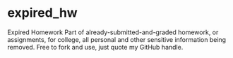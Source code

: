 # expired_hw
Expired Homework
Part of already-submitted-and-graded homework, or assignments, for college, all personal and other sensitive information being removed.
Free to fork and use, just quote my GitHub handle.
